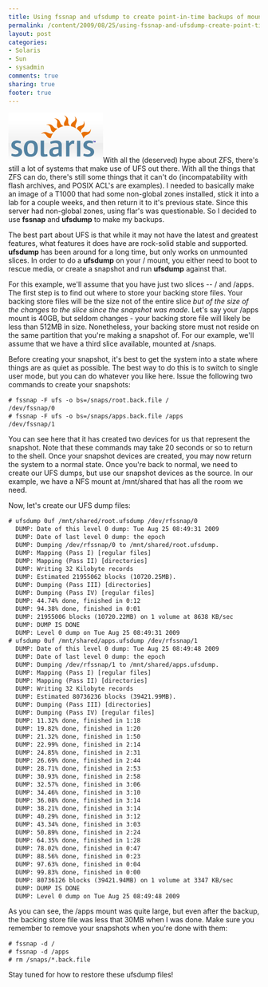 ```yaml
---
title: Using fssnap and ufsdump to create point-in-time backups of mounted UFS partitions in Solaris 10
permalink: /content/2009/08/25/using-fssnap-and-ufsdump-create-point-time-backups-mounted-ufs-partitions-solaris-10
layout: post
categories:
- Solaris
- Sun
- sysadmin
comments: true
sharing: true
footer: true
---
```

![](/assets/images/solaris.gif)With all the (deserved) hype about ZFS, there's
still a lot of systems that make use of UFS out there. With all the things
that ZFS can do, there's still some things that it can't do (incompatability
with flash archives, and POSIX ACL's are examples). I needed to basically make
an image of a T1000 that had some non-global zones installed, stick it into a
lab for a couple weeks, and then return it to it's previous state. Since this
server had non-global zones, using flar's was questionable. So I decided to
use **fssnap** and **ufsdump** to make my backups.

The best part about UFS is that while it may not have the latest and greatest
features, what features it does have are rock-solid stable and supported.
**ufsdump** has been around for a long time, but only works on unmounted
slices. In order to do a **ufsdump** on your / mount, you either need to boot
to rescue media, or create a snapshot and run **ufsdump** against that.

For this example, we'll assume that you have just two slices -- / and /apps.
The first step is to find out where to store your backing store files. Your
backing store files will be the size not of the entire slice _but of the size
of the changes to the slice since the snapshot was made_. Let's say your /apps
mount is 40GB, but seldom changes - your backing store file will likely be
less than 512MB in size. Nonetheless, your backing store must not reside on
the same partition that you're making a snapshot of. For our example, we'll
assume that we have a third slice available, mounted at /snaps.

Before creating your snapshot, it's best to get the system into a state where
things are as quiet as possible. The best way to do this is to switch to
single user mode, but you can do whatever you like here. Issue the following
two commands to create your snapshots:

    
    # fssnap -F ufs -o bs=/snaps/root.back.file /
    /dev/fssnap/0
    # fssnap -F ufs -o bs=/snaps/apps.back.file /apps
    /dev/fssnap/1

You can see here that it has created two devices for us that represent the
snapshot. Note that these commands may take 20 seconds or so to return to the
shell. Once your snapshot devices are created, you may now return the system
to a normal state. Once you're back to normal, we need to create our UFS
dumps, but use our snapshot devices as the source. In our example, we have a
NFS mount at /mnt/shared that has all the room we need.

Now, let's create our UFS dump files:

    
    
    # ufsdump 0uf /mnt/shared/root.ufsdump /dev/rfssnap/0 
      DUMP: Date of this level 0 dump: Tue Aug 25 08:49:31 2009
      DUMP: Date of last level 0 dump: the epoch
      DUMP: Dumping /dev/rfssnap/0 to /mnt/shared/root.ufsdump.
      DUMP: Mapping (Pass I) [regular files]
      DUMP: Mapping (Pass II) [directories]
      DUMP: Writing 32 Kilobyte records
      DUMP: Estimated 21955062 blocks (10720.25MB).
      DUMP: Dumping (Pass III) [directories]
      DUMP: Dumping (Pass IV) [regular files]
      DUMP: 44.74% done, finished in 0:12
      DUMP: 94.38% done, finished in 0:01
      DUMP: 21955006 blocks (10720.22MB) on 1 volume at 8638 KB/sec
      DUMP: DUMP IS DONE
      DUMP: Level 0 dump on Tue Aug 25 08:49:31 2009
    # ufsdump 0uf /mnt/shared/apps.ufsdump /dev/rfssnap/1 
      DUMP: Date of this level 0 dump: Tue Aug 25 08:49:48 2009
      DUMP: Date of last level 0 dump: the epoch
      DUMP: Dumping /dev/rfssnap/1 to /mnt/shared/apps.ufsdump.
      DUMP: Mapping (Pass I) [regular files]
      DUMP: Mapping (Pass II) [directories]
      DUMP: Writing 32 Kilobyte records
      DUMP: Estimated 80736236 blocks (39421.99MB).
      DUMP: Dumping (Pass III) [directories]
      DUMP: Dumping (Pass IV) [regular files]
      DUMP: 11.32% done, finished in 1:18
      DUMP: 19.82% done, finished in 1:20
      DUMP: 21.32% done, finished in 1:50
      DUMP: 22.99% done, finished in 2:14
      DUMP: 24.85% done, finished in 2:31
      DUMP: 26.69% done, finished in 2:44
      DUMP: 28.71% done, finished in 2:53
      DUMP: 30.93% done, finished in 2:58
      DUMP: 32.57% done, finished in 3:06
      DUMP: 34.46% done, finished in 3:10
      DUMP: 36.08% done, finished in 3:14
      DUMP: 38.21% done, finished in 3:14
      DUMP: 40.29% done, finished in 3:12
      DUMP: 43.34% done, finished in 3:03
      DUMP: 50.89% done, finished in 2:24
      DUMP: 64.35% done, finished in 1:28
      DUMP: 78.02% done, finished in 0:47
      DUMP: 88.56% done, finished in 0:23
      DUMP: 97.63% done, finished in 0:04
      DUMP: 99.83% done, finished in 0:00
      DUMP: 80736126 blocks (39421.94MB) on 1 volume at 3347 KB/sec
      DUMP: DUMP IS DONE
      DUMP: Level 0 dump on Tue Aug 25 08:49:48 2009
    

As you can see, the /apps mount was quite large, but even after the backup,
the backing store file was less that 30MB when I was done. Make sure you
remember to remove your snapshots when you're done with them:

    
    
    # fssnap -d /
    # fssnap -d /apps
    # rm /snaps/*.back.file
    

Stay tuned for how to restore these ufsdump files!

